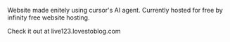 Website made enitely using cursor's AI agent.
Currently hosted for free by infinity free website hosting.


Check it out at live123.lovestoblog.com
